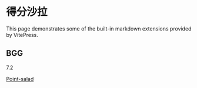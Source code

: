 # 得分沙拉

This page demonstrates some of the built-in markdown extensions provided by VitePress.

## BGG

7.2

[Point-salad](https://boardgamegeek.com/boardgame/274960/point-salad)
